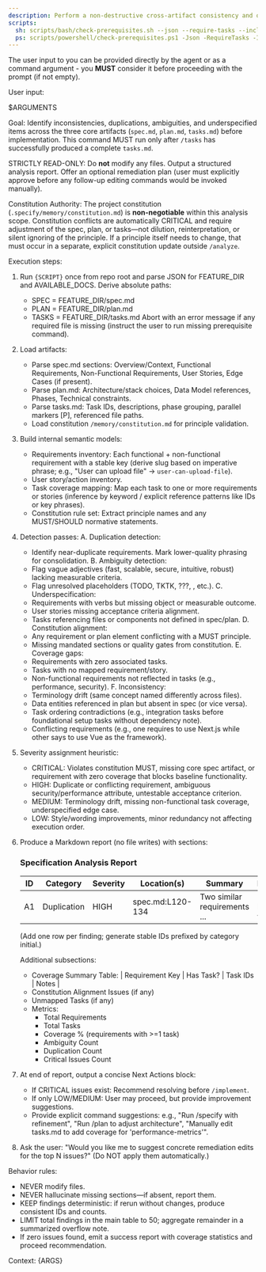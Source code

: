 ```yaml
---
description: Perform a non-destructive cross-artifact consistency and quality analysis across spec.md, plan.md, and tasks.md after task generation.
scripts:
  sh: scripts/bash/check-prerequisites.sh --json --require-tasks --include-tasks
  ps: scripts/powershell/check-prerequisites.ps1 -Json -RequireTasks -IncludeTasks
---
```


The user input to you can be provided directly by the agent or as a command argument - you **MUST** consider it before proceeding with the prompt (if not empty).

User input:

$ARGUMENTS

Goal: Identify inconsistencies, duplications, ambiguities, and underspecified items across the three core artifacts (`spec.md`, `plan.md`, `tasks.md`) before implementation. This command MUST run only after `/tasks` has successfully produced a complete `tasks.md`.

STRICTLY READ-ONLY: Do **not** modify any files. Output a structured analysis report. Offer an optional remediation plan (user must explicitly approve before any follow-up editing commands would be invoked manually).

Constitution Authority: The project constitution (`.specify/memory/constitution.md`) is **non-negotiable** within this analysis scope. Constitution conflicts are automatically CRITICAL and require adjustment of the spec, plan, or tasks—not dilution, reinterpretation, or silent ignoring of the principle. If a principle itself needs to change, that must occur in a separate, explicit constitution update outside `/analyze`.

Execution steps:

1. Run `{SCRIPT}` once from repo root and parse JSON for FEATURE_DIR and AVAILABLE_DOCS. Derive absolute paths:
   - SPEC = FEATURE_DIR/spec.md
   - PLAN = FEATURE_DIR/plan.md
   - TASKS = FEATURE_DIR/tasks.md
   Abort with an error message if any required file is missing (instruct the user to run missing prerequisite command).

2. Load artifacts:
   - Parse spec.md sections: Overview/Context, Functional Requirements, Non-Functional Requirements, User Stories, Edge Cases (if present).
   - Parse plan.md: Architecture/stack choices, Data Model references, Phases, Technical constraints.
   - Parse tasks.md: Task IDs, descriptions, phase grouping, parallel markers [P], referenced file paths.
   - Load constitution `/memory/constitution.md` for principle validation.

3. Build internal semantic models:
   - Requirements inventory: Each functional + non-functional requirement with a stable key (derive slug based on imperative phrase; e.g., "User can upload file" -> `user-can-upload-file`).
   - User story/action inventory.
   - Task coverage mapping: Map each task to one or more requirements or stories (inference by keyword / explicit reference patterns like IDs or key phrases).
   - Constitution rule set: Extract principle names and any MUST/SHOULD normative statements.

4. Detection passes:
   A. Duplication detection:
      - Identify near-duplicate requirements. Mark lower-quality phrasing for consolidation.
   B. Ambiguity detection:
      - Flag vague adjectives (fast, scalable, secure, intuitive, robust) lacking measurable criteria.
      - Flag unresolved placeholders (TODO, TKTK, ???, <placeholder>, etc.).
   C. Underspecification:
      - Requirements with verbs but missing object or measurable outcome.
      - User stories missing acceptance criteria alignment.
      - Tasks referencing files or components not defined in spec/plan.
   D. Constitution alignment:
      - Any requirement or plan element conflicting with a MUST principle.
      - Missing mandated sections or quality gates from constitution.
   E. Coverage gaps:
      - Requirements with zero associated tasks.
      - Tasks with no mapped requirement/story.
      - Non-functional requirements not reflected in tasks (e.g., performance, security).
   F. Inconsistency:
      - Terminology drift (same concept named differently across files).
      - Data entities referenced in plan but absent in spec (or vice versa).
      - Task ordering contradictions (e.g., integration tasks before foundational setup tasks without dependency note).
      - Conflicting requirements (e.g., one requires to use Next.js while other says to use Vue as the framework).

5. Severity assignment heuristic:
   - CRITICAL: Violates constitution MUST, missing core spec artifact, or requirement with zero coverage that blocks baseline functionality.
   - HIGH: Duplicate or conflicting requirement, ambiguous security/performance attribute, untestable acceptance criterion.
   - MEDIUM: Terminology drift, missing non-functional task coverage, underspecified edge case.
   - LOW: Style/wording improvements, minor redundancy not affecting execution order.

6. Produce a Markdown report (no file writes) with sections:

   ### Specification Analysis Report
   | ID | Category | Severity | Location(s) | Summary | Recommendation |
   |----|----------|----------|-------------|---------|----------------|
   | A1 | Duplication | HIGH | spec.md:L120-134 | Two similar requirements ... | Merge phrasing; keep clearer version |
   (Add one row per finding; generate stable IDs prefixed by category initial.)

   Additional subsections:
   - Coverage Summary Table:
     | Requirement Key | Has Task? | Task IDs | Notes |
   - Constitution Alignment Issues (if any)
   - Unmapped Tasks (if any)
   - Metrics:
     * Total Requirements
     * Total Tasks
     * Coverage % (requirements with >=1 task)
     * Ambiguity Count
     * Duplication Count
     * Critical Issues Count

7. At end of report, output a concise Next Actions block:
   - If CRITICAL issues exist: Recommend resolving before `/implement`.
   - If only LOW/MEDIUM: User may proceed, but provide improvement suggestions.
   - Provide explicit command suggestions: e.g., "Run /specify with refinement", "Run /plan to adjust architecture", "Manually edit tasks.md to add coverage for 'performance-metrics'".

8. Ask the user: "Would you like me to suggest concrete remediation edits for the top N issues?" (Do NOT apply them automatically.)

Behavior rules:
- NEVER modify files.
- NEVER hallucinate missing sections—if absent, report them.
- KEEP findings deterministic: if rerun without changes, produce consistent IDs and counts.
- LIMIT total findings in the main table to 50; aggregate remainder in a summarized overflow note.
- If zero issues found, emit a success report with coverage statistics and proceed recommendation.

Context: {ARGS}
